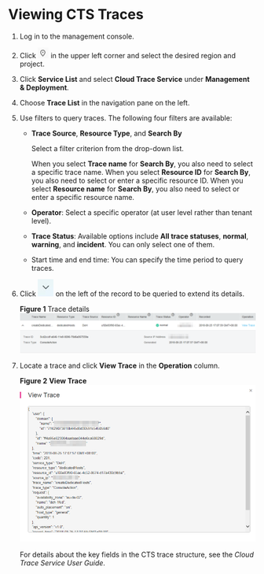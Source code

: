 # Viewing CTS Traces<a name="EN-US_TOPIC_0110310127"></a>

1.  Log in to the management console.
2.  Click  ![](figures/icon-region.png)  in the upper left corner and select the desired region and project.
3.  Click  **Service List**  and select  **Cloud Trace Service**  under  **Management & Deployment**.
4.  Choose  **Trace List**  in the navigation pane on the left.
5.  Use filters to query traces. The following four filters are available:
    -   **Trace Source**,  **Resource Type**, and  **Search By**

        Select a filter criterion from the drop-down list.

        When you select  **Trace name**  for  **Search By**, you also need to select a specific trace name. When you select  **Resource ID**  for  **Search By**, you also need to select or enter a specific resource ID. When you select  **Resource name**  for  **Search By**, you also need to select or enter a specific resource name.

    -   **Operator**: Select a specific operator \(at user level rather than tenant level\).
    -   **Trace Status**: Available options include  **All trace statuses**,  **normal**,  **warning**, and  **incident**. You can only select one of them.
    -   Start time and end time: You can specify the time period to query traces.

6.  Click  ![](figures/icon-dropdown.jpg)  on the left of the record to be queried to extend its details.

    **Figure  1**  Trace details<a name="fig2124535133313"></a>  
    ![](figures/trace-details.png "trace-details")

7.  Locate a trace and click  **View Trace**  in the  **Operation**  column.

    **Figure  2** **View Trace**<a name="fig1277451665615"></a>  
    ![](figures/view-trace.png "view-trace")

    For details about the key fields in the CTS trace structure, see the  _Cloud Trace Service User Guide_.


